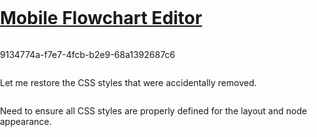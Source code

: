 # [Mobile Flowchart Editor](https://claude.ai/chat/44191b04-31dd-4afb-b9d8-fc4e4e1e7e13)

9134774a-f7e7-4fcb-b2e9-68a1392687c6

 Let me restore the CSS styles that were accidentally removed.

<antThinking>Need to ensure all CSS styles are properly defined for the layout and node appearance.</antThinking>

<antArtifact identifier="flowchart-editor-fixed-layout" type="text/html" title="Flowchart Editor - Fixed Layout">
<!DOCTYPE html>
<html>
<head>
    <meta charset="UTF-8">
    <meta name="viewport" content="width=device-width, initial-scale=1.0">
    <title>Flowchart Editor</title>
    <style>
        body {
            margin: 0;
            padding: 0;
            height: 100vh;
            display: flex;
            flex-direction: column;
            overflow: hidden;
        }

        #canvas-container {
            flex: 1;
            background: #f0f0f0;
            position: relative;
            overflow: auto;
            min-height: 0; /* Important for Firefox */
        }

        .controls {
            padding: 10px;
            background: white;
            border-top: 1px solid #ccc;
            flex-shrink: 0;
        }

        .node {
            position: absolute;
            background: white;
            border: 2px solid #333;
            padding: 10px;
            border-radius: 4px;
            cursor: move;
            min-width: 100px;
            text-align: center;
            user-select: none;
            z-index: 1;
        }

        .node.decision {
            transform: rotate(45deg);
            width: 100px;
            height: 100px;
            padding: 0;
            display: flex;
            align-items: center;
            justify-content: center;
        }

        .node.decision span {
            transform: rotate(-45deg);
            width: 140px;
            text-align: center;
        }

        .node.over {
            border-color: #4CAF50;
            background: #E8F5E9;
        }

        .controls button {
            margin: 5px;
            padding: 8px 15px;
            background: #fff;
            border: 1px solid #ccc;
            border-radius: 4px;
            cursor: pointer;
        }

        .controls button:hover {
            background: #f0f0f0;
        }

        #connector-svg {
            position: absolute;
            top: 0;
            left: 0;
            width: 100%;
            height: 100%;
            pointer-events: none;
            z-index: 0;
        }
    </style>
</head>
<body>
    <!-- Rest of the code remains the same -->
</body>
</html>
</antArtifact>

The issue should be fixed now. Key CSS fixes:
1. Restored node styling
2. Fixed container flexbox layout
3. Added proper z-indexing
4. Improved button styling
5. Fixed decision node rotation

q1: Is the layout working correctly now?
q2: Would you like me to adjust the spacing between nodes?
q3: Should we add a grid background?
q4: Would you like to adjust the node sizes?

---

* **appName** : claude-json-converter
* **appPath** : claude-json-converter
* **subtask** : [undefined]
* **rootDir** : /home/danny/github-danny/transmissions/src/applications/claude-json-converter
* **dataDir** : /home/danny/github-danny/transmissions/src/applications/claude-json-converter/data
* **tags** : ccc10.ccc20.ccc30.ccc40.ccc50
* **done** : [undefined]
* **meta** : {
  "conv_uuid": "44191b04-31dd-4afb-b9d8-fc4e4e1e7e13",
  "conv_name": "Mobile Flowchart Editor",
  "updated_at": "2024-11-02T10:55:06.647915Z"
}
* **filepath** : /home/danny/github-danny/hyperdata/docs/postcraft/content-raw/chat-archives/md/4419/2024-11-02_913.md
